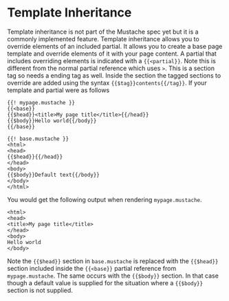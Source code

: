 #  Template Inheritance

Template inheritance is not part of the Mustache spec yet but it is a commonly implemented feature. Template inheritance allows you to override elements of an included partial. It allows you to create a base page template and override elements of it with your page content. A partial that includes overriding elements is indicated with a `{{<partial}}`. Note this is different from the normal partial reference which uses `>`. This is a section tag so needs a ending tag as well. Inside the section the tagged sections to override are added using the syntax `{{$tag}}contents{{/tag}}`. If your template and partial were as follows
```
{{! mypage.mustache }}
{{<base}}
{{$head}}<title>My page title</title>{{/head}}
{{$body}}Hello world{{/body}}
{{/base}}
```
```
{{! base.mustache }}
<html>
<head>
{{$head}}{{/head}}
</head>
<body>
{{$body}}Default text{{/body}}
</body>
</html>
```
You would get the following output when rendering `mypage.mustache`.
```
<html>
<head>
<title>My page title</title>
</head>
<body>
Hello world
</body>
```
Note the `{{$head}}` section in `base.mustache` is replaced with the `{{$head}}` section included inside the `{{<base}}` partial reference from `mypage.mustache`. The same occurs with the `{{$body}}` section. In that case though a default value is supplied for the situation where a `{{$body}}` section is not supplied. 

